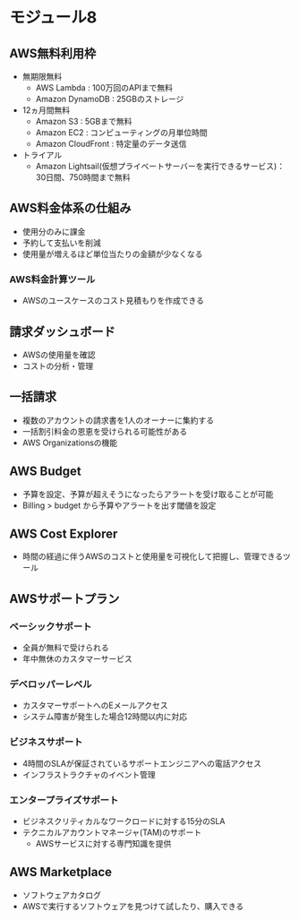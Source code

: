 # モジュール8
## AWS無料利用枠
- 無期限無料
  - AWS Lambda : 100万回のAPIまで無料
  - Amazon DynamoDB : 25GBのストレージ
- 12ヵ月間無料
  - Amazon S3 : 5GBまで無料
  - Amazon EC2 : コンピューティングの月単位時間
  - Amazon CloudFront : 特定量のデータ送信
- トライアル
  - Amazon Lightsail(仮想プライベートサーバーを実行できるサービス)：30日間、750時間まで無料

## AWS料金体系の仕組み
- 使用分のみに課金
- 予約して支払いを削減
- 使用量が増えるほど単位当たりの金額が少なくなる
### AWS料金計算ツール
- AWSのユースケースのコスト見積もりを作成できる

## 請求ダッシュボード
- AWSの使用量を確認
- コストの分析・管理

## 一括請求
- 複数のアカウントの請求書を1人のオーナーに集約する
- 一括割引料金の恩恵を受けられる可能性がある
- AWS Organizationsの機能

## AWS Budget
- 予算を設定、予算が超えそうになったらアラートを受け取ることが可能
- Billing > budget から予算やアラートを出す閾値を設定

## AWS Cost Explorer
- 時間の経過に伴うAWSのコストと使用量を可視化して把握し、管理できるツール

## AWSサポートプラン
### ベーシックサポート
- 全員が無料で受けられる
- 年中無休のカスタマーサービス

### デベロッパーレベル
- カスタマーサポートへのEメールアクセス
- システム障害が発生した場合12時間以内に対応

### ビジネスサポート
- 4時間のSLAが保証されているサポートエンジニアへの電話アクセス
- インフラストラクチャのイベント管理

### エンタープライズサポート
- ビジネスクリティカルなワークロードに対する15分のSLA
- テクニカルアカウントマネージャ(TAM)のサポート
  - AWSサービスに対する専門知識を提供

## AWS Marketplace
- ソフトウェアカタログ
- AWSで実行するソフトウェアを見つけて試したり、購入できる
